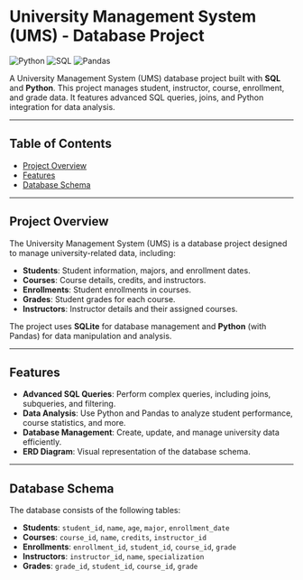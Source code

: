 # University Management System (UMS) - Database Project

![Python](https://img.shields.io/badge/Python-3.x-blue)
![SQL](https://img.shields.io/badge/SQL-SQLite-orange)
![Pandas](https://img.shields.io/badge/Pandas-1.x-green)

A University Management System (UMS) database project built with **SQL** and **Python**. This project manages student, instructor, course, enrollment, and grade data. It features advanced SQL queries, joins, and Python integration for data analysis.

---

## Table of Contents
- [Project Overview](#project-overview)
- [Features](#features)
- [Database Schema](#database-schema)

---

## Project Overview
The University Management System (UMS) is a database project designed to manage university-related data, including:
- **Students**: Student information, majors, and enrollment dates.
- **Courses**: Course details, credits, and instructors.
- **Enrollments**: Student enrollments in courses.
- **Grades**: Student grades for each course.
- **Instructors**: Instructor details and their assigned courses.

The project uses **SQLite** for database management and **Python** (with Pandas) for data manipulation and analysis.

---

## Features
- **Advanced SQL Queries**: Perform complex queries, including joins, subqueries, and filtering.
- **Data Analysis**: Use Python and Pandas to analyze student performance, course statistics, and more.
- **Database Management**: Create, update, and manage university data efficiently.
- **ERD Diagram**: Visual representation of the database schema.

---

## Database Schema
The database consists of the following tables:
- **Students**: `student_id`, `name`, `age`, `major`, `enrollment_date`
- **Courses**: `course_id`, `name`, `credits`, `instructor_id`
- **Enrollments**: `enrollment_id`, `student_id`, `course_id`, `grade`
- **Instructors**: `instructor_id`, `name`, `specialization`
- **Grades**: `grade_id`, `student_id`, `course_id`, `grade`
